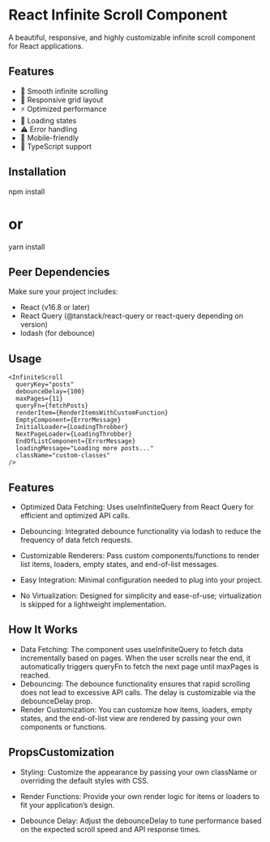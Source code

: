 # React Infinite Scroll Component

A beautiful, responsive, and highly customizable infinite scroll component for React applications.

## Features

- 🚀 Smooth infinite scrolling
- 🎨 Responsive grid layout
- ⚡ Optimized performance
- 🔄 Loading states
- ⚠️ Error handling
- 📱 Mobile-friendly
- 🎯 TypeScript support

## Installation
npm install
# or
yarn install

## Peer Dependencies

Make sure your project includes:

- React (v16.8 or later)
- React Query (@tanstack/react-query or react-query depending on version)
- lodash (for debounce)

## Usage

    <InfiniteScroll
      queryKey="posts"
      debounceDelay={100}
      maxPages={11}
      queryFn={fetchPosts}
      renderItem={RenderItemsWithCustomFunction}
      EmptyComponent={ErrorMessage}
      InitialLoader={LoadingThrobber}
      NextPageLoader={LoadingThrobber}
      EndOfListComponent={ErrorMessage}
      loadingMessage="Loading more posts..."
      className="custom-classes"
    />

## Features
- Optimized Data Fetching: Uses useInfiniteQuery from React Query for efficient and optimized API calls.

- Debouncing: Integrated debounce functionality via lodash to reduce the frequency of data fetch requests.

- Customizable Renderers: Pass custom components/functions to render list items, loaders, empty states, and end-of-list messages.

- Easy Integration: Minimal configuration needed to plug into your project.

- No Virtualization: Designed for simplicity and ease-of-use; virtualization is skipped for a lightweight implementation.

## How It Works
- Data Fetching:
    The component uses useInfiniteQuery to fetch data incrementally based on pages. When the user scrolls near the end, it automatically triggers queryFn to fetch the next page until maxPages is reached.
- Debouncing:
    The debounce functionality ensures that rapid scrolling does not lead to excessive API calls. The delay is customizable via the debounceDelay prop.
- Render Customization:
    You can customize how items, loaders, empty states, and the end-of-list view are rendered by passing your own components or functions.

## PropsCustomization
- Styling:
    Customize the appearance by passing your own className or overriding the default styles with CSS.


- Render Functions:
    Provide your own render logic for items or loaders to fit your application’s design.


- Debounce Delay:
    Adjust the debounceDelay to tune performance based on the expected scroll speed and API response times.
